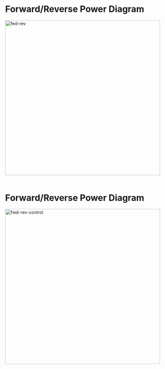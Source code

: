 # Forward/Reverse Power Diagram

<img src="../../assets/images/fwd-rev.png" alt="fed-rev" width="500"/>
<br />
<br />

# Forward/Reverse Power Diagram

<img src="../../assets/images/fwd-rev-power.png" alt="fwd-rev-control" width="500"/>